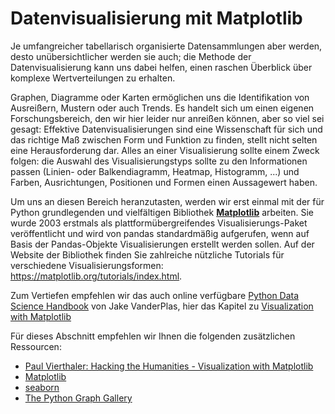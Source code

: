 # Datenvisualisierung mit Matplotlib

Je umfangreicher tabellarisch organisierte Datensammlungen aber werden, desto unübersichtlicher
werden sie auch; die Methode der Datenvisualisierung kann uns dabei helfen, einen raschen Überblick über komplexe Wertverteilungen zu erhalten. 

Graphen, Diagramme oder Karten ermöglichen uns die Identifikation von Ausreißern, Mustern oder auch Trends. Es handelt sich um einen eigenen Forschungsbereich, den wir hier leider nur anreißen können, aber so viel sei gesagt: Effektive Datenvisualisierungen sind eine Wissenschaft für sich und das richtige Maß zwischen Form und Funktion zu finden, stellt nicht selten eine Herausforderung dar. Alles an einer Visualisierung sollte einem Zweck folgen: die Auswahl des Visualisierungstyps sollte zu den Informationen passen (Linien- oder Balkendiagramm, Heatmap, Histogramm, ...) und Farben, Ausrichtungen, Positionen und Formen einen Aussagewert haben.

Um uns an diesen Bereich heranzutasten, werden wir erst einmal mit der für Python grundlegenden und vielfältigen Bibliothek [**Matplotlib**](https://matplotlib.org/) arbeiten. Sie wurde 2003 erstmals als plattformübergreifendes Visualisierungs-Paket veröffentlicht und wird von pandas standardmäßig aufgerufen, wenn auf Basis der Pandas-Objekte Visualisierungen erstellt werden sollen. Auf der Website der Bibliothek finden Sie zahlreiche nützliche Tutorials für verschiedene Visualisierungsformen: https://matplotlib.org/tutorials/index.html.

Zum Vertiefen empfehlen wir das auch online verfügbare [Python Data Science Handbook](https://jakevdp.github.io/PythonDataScienceHandbook/) von  Jake VanderPlas, hier das Kapitel zu [Visualization with Matplotlib](https://jakevdp.github.io/PythonDataScienceHandbook/04.00-introduction-to-matplotlib.html) 

Für dieses Abschnitt empfehlen wir Ihnen die folgenden zusätzlichen Ressourcen:

- [Paul Vierthaler: Hacking the Humanities - Visualization with Matplotlib](https://www.youtube.com/watch?v=TtQUlhcsFuE&list=PL6kqrM2i6BPIpEF5yHPNkYhjHm-FYWh17&index=17&pbjreload=101)
- [Matplotlib](https://matplotlib.org/3.3.3/contents.html)
- [seaborn](https://seaborn.pydata.org/index.html)
- [The Python Graph Gallery](https://python-graph-gallery.com/)